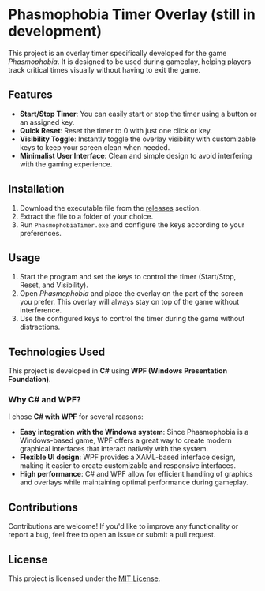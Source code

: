 # Phasmophobia Timer Overlay (still in development)

This project is an overlay timer specifically developed for the game *Phasmophobia*. It is designed to be used during gameplay, helping players track critical times visually without having to exit the game.

## Features

- **Start/Stop Timer**: You can easily start or stop the timer using a button or an assigned key.
- **Quick Reset**: Reset the timer to 0 with just one click or key.
- **Visibility Toggle**: Instantly toggle the overlay visibility with customizable keys to keep your screen clean when needed.
- **Minimalist User Interface**: Clean and simple design to avoid interfering with the gaming experience.
  
## Installation

1. Download the executable file from the [releases](https://github.com/username/repo/releases) section.
2. Extract the file to a folder of your choice.
3. Run `PhasmophobiaTimer.exe` and configure the keys according to your preferences.

## Usage

1. Start the program and set the keys to control the timer (Start/Stop, Reset, and Visibility).
2. Open *Phasmophobia* and place the overlay on the part of the screen you prefer. This overlay will always stay on top of the game without interference.
3. Use the configured keys to control the timer during the game without distractions.

## Technologies Used

This project is developed in **C#** using **WPF (Windows Presentation Foundation)**.

### Why C# and WPF?

I chose **C# with WPF** for several reasons:
- **Easy integration with the Windows system**: Since Phasmophobia is a Windows-based game, WPF offers a great way to create modern graphical interfaces that interact natively with the system.
- **Flexible UI design**: WPF provides a XAML-based interface design, making it easier to create customizable and responsive interfaces.
- **High performance**: C# and WPF allow for efficient handling of graphics and overlays while maintaining optimal performance during gameplay.

## Contributions

Contributions are welcome! If you'd like to improve any functionality or report a bug, feel free to open an issue or submit a pull request.

## License

This project is licensed under the [MIT License](https://github.com/MenachoRBB/phasmophobia-timer/blob/main/LICENSE).
